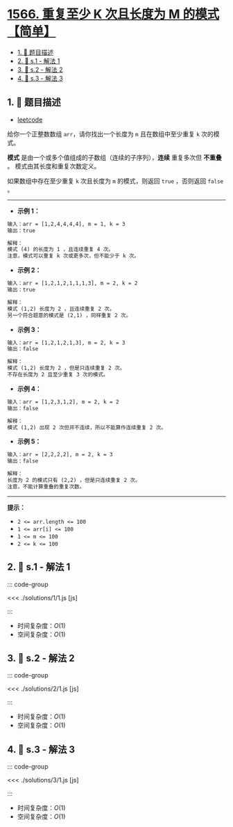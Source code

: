 # [1566. 重复至少 K 次且长度为 M 的模式【简单】](https://github.com/tnotesjs/TNotes.leetcode/tree/main/notes/1566.%20%E9%87%8D%E5%A4%8D%E8%87%B3%E5%B0%91%20K%20%E6%AC%A1%E4%B8%94%E9%95%BF%E5%BA%A6%E4%B8%BA%20M%20%E7%9A%84%E6%A8%A1%E5%BC%8F%E3%80%90%E7%AE%80%E5%8D%95%E3%80%91)

<!-- region:toc -->

- [1. 📝 题目描述](#1--题目描述)
- [2. 🎯 s.1 - 解法 1](#2--s1---解法-1)
- [3. 🎯 s.2 - 解法 2](#3--s2---解法-2)
- [4. 🎯 s.3 - 解法 3](#4--s3---解法-3)

<!-- endregion:toc -->

## 1. 📝 题目描述

- [leetcode](https://leetcode.cn/problems/detect-pattern-of-length-m-repeated-k-or-more-times/)

给你一个正整数数组 `arr`，请你找出一个长度为 `m` 且在数组中至少重复 `k` 次的模式。

**模式** 是由一个或多个值组成的子数组（连续的子序列），**连续** 重复多次但 **不重叠** 。 模式由其长度和重复次数定义。

如果数组中存在至少重复 `k` 次且长度为 `m` 的模式，则返回 `true` ，否则返回 `false` 。

---

- **示例 1：**

```txt
输入：arr = [1,2,4,4,4,4], m = 1, k = 3
输出：true

解释：
模式 (4) 的长度为 1 ，且连续重复 4 次。
注意，模式可以重复 k 次或更多次，但不能少于 k 次。
```

- **示例 2：**

```txt
输入：arr = [1,2,1,2,1,1,1,3], m = 2, k = 2
输出：true

解释：
模式 (1,2) 长度为 2 ，且连续重复 2 次。
另一个符合题意的模式是 (2,1) ，同样重复 2 次。
```

- **示例 3：**

```txt
输入：arr = [1,2,1,2,1,3], m = 2, k = 3
输出：false

解释：
模式 (1,2) 长度为 2 ，但是只连续重复 2 次。
不存在长度为 2 且至少重复 3 次的模式。
```

- **示例 4：**

```txt
输入：arr = [1,2,3,1,2], m = 2, k = 2
输出：false

解释：
模式 (1,2) 出现 2 次但并不连续，所以不能算作连续重复 2 次。
```

- **示例 5：**

```txt
输入：arr = [2,2,2,2], m = 2, k = 3
输出：false

解释：
长度为 2 的模式只有 (2,2) ，但是只连续重复 2 次。
注意，不能计算重叠的重复次数。
```

---

**提示：**

- `2 <= arr.length <= 100`
- `1 <= arr[i] <= 100`
- `1 <= m <= 100`
- `2 <= k <= 100`

## 2. 🎯 s.1 - 解法 1

::: code-group

<<< ./solutions/1/1.js [js]

:::

- 时间复杂度：$O(1)$
- 空间复杂度：$O(1)$

## 3. 🎯 s.2 - 解法 2

::: code-group

<<< ./solutions/2/1.js [js]

:::

- 时间复杂度：$O(1)$
- 空间复杂度：$O(1)$

## 4. 🎯 s.3 - 解法 3

::: code-group

<<< ./solutions/3/1.js [js]

:::

- 时间复杂度：$O(1)$
- 空间复杂度：$O(1)$
